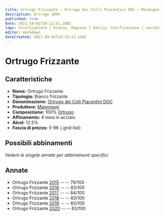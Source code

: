 ```yaml
---
title: Ortrugo Frizzante – Ortrugo dei Colli Piacentini DOC – Marengoni – Emilia (IT) – 5-9€ – 2★ | Arrosticini
description: Ortrugo 100%
published: true
date: 2021-10-01T20:11:51.188Z
tags: Vinificazione | bianco, Regione | Emilia, Vinificazione | varietale, Vinificazione | frizzante, Valutazioni | 2 stelle, Vitigni | Ortrugo, Prezzi | 5-9€, Alimento | Arrosticini
editor: markdown
dateCreated: 2021-09-02T14:33:13.149Z
---
```


# Ortrugo Frizzante

## Caratteristiche
- **Nome:** Ortrugo Frizzante
- **Tipologia:** Bianco frizzante
- **Denominazione:** [Ortrugo dei Colli Piacentini DOC](/denominazioni/Italia/Emilia/DOC/Colli-Piacentini)
- **Produttore:** [Marengoni](/produttori/Italia/Emilia/Marengoni) 
- **Composizione:** 100% [Ortrugo](/vitigni/Italia/bacca-bianca/ortrugo)
- **Affinamento:** 4 mesi in acciaio
- **Alcol:** 12.5%
- **Fascia di prezzo:** 5-9€
{.grid-list}

## Possibili abbinamenti
*Vedere le singole annate per abbinamenti specifici*


## Annate
- Ortrugo Frizzante [2015](/vini/Italia/Emilia/Marengoni/Ortrugo-Frizzante/2015) -- <span class="star-1"></span> -- 79/100
- Ortrugo Frizzante [2016](/vini/Italia/Emilia/Marengoni/Ortrugo-Frizzante/2016) -- <span class="star-2"></span> -- 83/100
- Ortrugo Frizzante [2017](/vini/Italia/Emilia/Marengoni/Ortrugo-Frizzante/2017) -- <span class="star-2"></span> -- 84/100
- Ortrugo Frizzante [2018](/vini/Italia/Emilia/Marengoni/Ortrugo-Frizzante/2018) -- <span class="star-2"></span> -- 83/100
- Ortrugo Frizzante [2019](/vini/Italia/Emilia/Marengoni/Ortrugo-Frizzante/2019) -- <span class="star-2"></span> -- 83/100
- Ortrugo Frizzante [2020](/vini/Italia/Emilia/Marengoni/Ortrugo-Frizzante/2020) -- <span class="star-2"></span> -- 83/100

